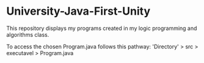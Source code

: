 # University-Java-First-Unity
This repository displays my programs created in my logic programming and algorithms class.

To access the chosen Program.java follows this pathway:
'Directory' > src > executavel > Program.java 

